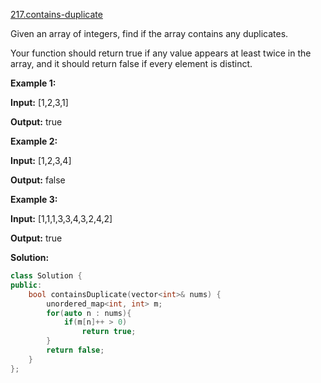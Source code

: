 [217.contains-duplicate](https://leetcode.com/problems/contains-duplicate/)  

Given an array of integers, find if the array contains any duplicates.

Your function should return true if any value appears at least twice in the array, and it should return false if every element is distinct.

**Example 1:**

  
**Input:** \[1,2,3,1\]
  
**Output:** true

**Example 2:**

  
**Input:** \[1,2,3,4\]
  
**Output:** false

**Example 3:**

  
**Input:** \[1,1,1,3,3,4,3,2,4,2\]
  
**Output:** true  



**Solution:**  

```cpp
class Solution {
public:
    bool containsDuplicate(vector<int>& nums) {
        unordered_map<int, int> m;
        for(auto n : nums){
            if(m[n]++ > 0)
                return true;
        }
        return false;
    }
};
```
      